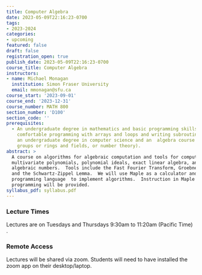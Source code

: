 ```yaml
---
title: Computer Algebra
date: 2023-05-09T22:16:23-0700
tags:
- 2023-2024
categories:
- upcoming
featured: false
draft: false
registration_open: true
publish_date: 2023-05-09T22:16:23-0700
course_title: Computer Algebra
instructors:
- name: Michael Monagan
  institution: Simon Fraser University
  email: mmonagan@sfu.ca
course_start: '2023-09-01'
course_end: '2023-12-31'
course_number: MATH 800
section_number: 'D100'
section_code: ''
prerequisites:
  - An undergraduate degree in mathematics and basic programming skills (you are
    comfortable programming with arrays and loops and writing subroutines).  Or
    an undergraduate degree in computer science and an  algebra course (in
    groups or rings and fields, or number theory).
abstract: >
  A course on algorithms for algebraic computation and tools for computing with
  multivariate polynomials, polynomial ideals, exact linear algebra, and
  algebraic numbers.  Tools include the Fast Fourier Transform, Groebner bases,
  and the Schwartz-Zippel Lemma.  We will use Maple as a calculator and as a
  programming language  to implement algorithms.  Instruction in Maple usage and
  programming will be provided.
syllabus_pdf: syllabus.pdf
---
```


### Lecture Times

Lectures are on Tuesdays and Thursdays 9:30am to 11:20am (Pacific Time)
.
### Remote Access

Lectures will be shared via zoom.  Students will need to have installed the zoom
app on their desktop/laptop.

